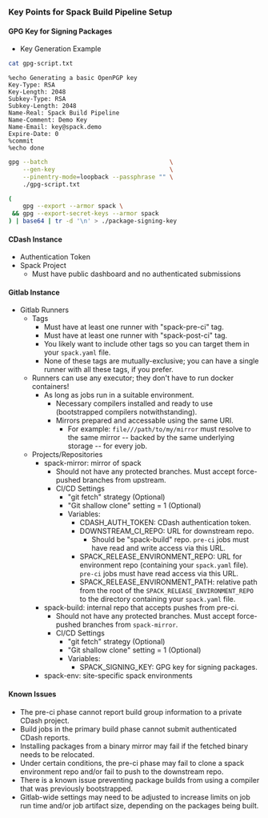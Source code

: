 ### Key Points for Spack Build Pipeline Setup

#### GPG Key for Signing Packages

- Key Generation Example
```bash
cat gpg-script.txt
```
```
%echo Generating a basic OpenPGP key
Key-Type: RSA
Key-Length: 2048
Subkey-Type: RSA
Subkey-Length: 2048
Name-Real: Spack Build Pipeline
Name-Comment: Demo Key
Name-Email: key@spack.demo
Expire-Date: 0
%commit
%echo done
```

```bash
gpg --batch                                  \
    --gen-key                                \
    --pinentry-mode=loopback --passphrase "" \
    ./gpg-script.txt

(
    gpg --export --armor spack \
 && gpg --export-secret-keys --armor spack
) | base64 | tr -d '\n' > ./package-signing-key
```

#### CDash Instance
 - Authentication Token
 - Spack Project
     - Must have public dashboard and no authenticated submissions

#### Gitlab Instance
 - Gitlab Runners
    - Tags
        - Must have at least one runner with "spack-pre-ci" tag.
        - Must have at least one runner with "spack-post-ci" tag.
        - You likely want to include other tags so you can target
          them in your `spack.yaml` file.
        - None of these tags are mutually-exclusive; you can have
          a single runner with all these tags, if you prefer.
    - Runners can use any executor; they don't have to run
      docker containers!
        - As long as jobs run in a suitable environment.
            - Necessary compilers installed and ready to use
              (bootstrapped compilers notwithstanding).
            - Mirrors prepared and accessable using the same URI.
                - For example: `file///path/to/my/mirror` must resolve
                  to the same mirror -- backed by the same underlying
                  storage -- for every job.
    - Projects/Repositories
        - spack-mirror: mirror of spack
            - Should not have any protected branches.  Must accept
              force-pushed branches from upstream.
            - CI/CD Settings
                - "git fetch" strategy (Optional)
                - "Git shallow clone" setting = 1 (Optional)
                - Variables:
                    - CDASH_AUTH_TOKEN: CDash authentication token.
                    - DOWNSTREAM_CI_REPO: URL for downstream repo.
                        - Should be "spack-build" repo.  `pre-ci` jobs must
                          have read and write access via this URL.
                    - SPACK_RELEASE_ENVIRONMENT_REPO: URL for environment
                      repo (containing your `spack.yaml` file).  `pre-ci`
                      jobs must have read access via this URL.
                    - SPACK_RELEASE_ENVIRONMENT_PATH: relative path from
                      the root of the `SPACK_RELEASE_ENVIRONMENT_REPO` to
                      the directory containing your `spack.yaml` file.
        - spack-build: internal repo that accepts pushes from pre-ci.
            - Should not have any protected branches.  Must accept
              force-pushed branches from `spack-mirror`.
            - CI/CD Settings
                - "git fetch" strategy (Optional)
                - "Git shallow clone" setting = 1 (Optional)
                - Variables:
                    - SPACK_SIGNING_KEY: GPG key for signing packages.
        - spack-env: site-specific spack environments

#### Known Issues

 - The pre-ci phase cannot report build group information to a private CDash
   project.
 - Build jobs in the primary build phase cannot submit authenticated CDash
   reports.
 - Installing packages from a binary mirror may fail if the fetched
   binary needs to be relocated.
 - Under certain conditions, the pre-ci phase may fail to clone a spack
   environment repo and/or fail to push to the downstream repo.
 - There is a known issue preventing package builds from using a compiler that
   was previously bootstrapped.
 - Gitlab-wide settings may need to be adjusted to increase limits on job
   run time and/or job artifact size, depending on the packages being built.

